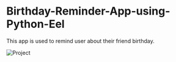# Birthday-Reminder-App-using-Python-Eel
This app is used to remind user about their friend birthday. 

![Project](https://user-images.githubusercontent.com/25238926/104838197-51e75b00-58df-11eb-88d5-5ce452d3559c.gif)
